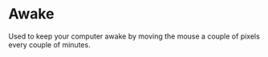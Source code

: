 # Awake
Used to keep your computer awake by moving the mouse a couple of pixels every couple of minutes.

